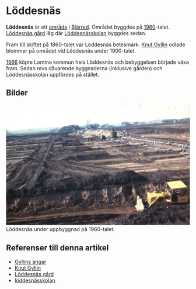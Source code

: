 # Löddesnäs

**Löddesnäs** är ett [område](område.md) i [Bjärred](Bjärred.md). Området byggdes på [1960](1960.md)-talet. [Löddesnäs gård](Löddesnäs%20gård.md) låg där [Löddesnässkolan](Löddesnässkolan.md) byggdes sedan.

Fram till skiftet på 1860-talet var Löddesnäs betesmark. [Knut Gyllin](Knut%20Gyllin.md) odlade blommer på området vid Löddesnäs under 1900-talet.

[1966](1966.md) köpte Lomma kommun hela Löddesnäs och bebyggelsen började växa fram. Sedan revs dåvarende byggnaderna (inklusive gården) och Löddesnässkolan uppfördes på stället.

## Bilder

![Löddesnäs_001](images/Löddesnäs_001.jpg)
Löddesnäs under uppbyggnad på 1960-talet.

## Referenser till denna artikel

* [Gyllins ängar](Gyllins%20ängar.md)
* [Knut Gyllin](Knut%20Gyllin.md)
* [Löddesnäs gård](Löddesnäs%20gård.md)
* [löddesnässkolan](löddesnässkolan.md)
